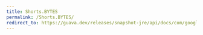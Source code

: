 ```yaml
---
title: Shorts.BYTES
permalink: /Shorts.BYTES/
redirect_to: https://guava.dev/releases/snapshot-jre/api/docs/com/google/common/primitives/Shorts.html#BYTES
---
```

